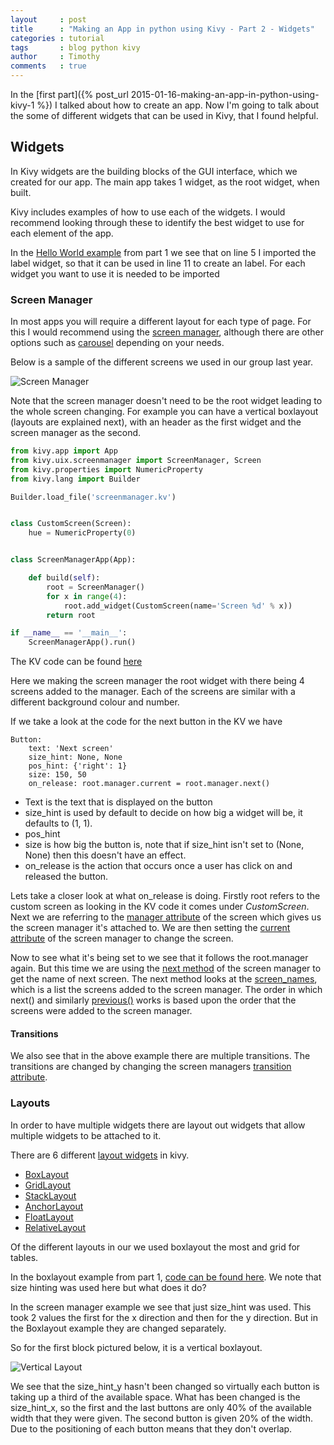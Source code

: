 ```yaml
---
layout     : post
title      : "Making an App in python using Kivy - Part 2 - Widgets"
categories : tutorial
tags       : blog python kivy
author     : Timothy
comments   : true
---
```


In the [first part]({% post_url 2015-01-16-making-an-app-in-python-using-kivy-1 %})
I talked about how to create an app. Now I'm going to talk about the some of
different widgets that can be used in Kivy, that I found helpful.

## Widgets

In Kivy widgets are the building blocks of the GUI interface, which we created
for our app. The main app takes 1 widget, as the root widget, when built.

Kivy includes examples of how to use each of the widgets. I would recommend
looking through these to identify the best widget to use for each element of the
app.

In the [Hello World example][gist] from part 1 we see that on line 5 I imported
the label widget, so that it can be used in line 11 to create an label. For each
widget you want to use it is needed to be imported

### Screen Manager

In most apps you will require a different layout for each type of page.
For this I would recommend using the [screen manager][smanager],
although there are other options such as [carousel][carouselopt] depending on
your needs.

Below is a sample of the different screens we used in our group last year.

![Screen Manager](/res/blog_pics/kivy-screen-manager.png)

Note that the screen manager doesn't need to be the root widget leading to the
whole screen changing. For example you can have a vertical boxlayout (layouts
are explained next), with an header as the first widget and the screen manager
as the second.

```python
from kivy.app import App
from kivy.uix.screenmanager import ScreenManager, Screen
from kivy.properties import NumericProperty
from kivy.lang import Builder

Builder.load_file('screenmanager.kv')


class CustomScreen(Screen):
    hue = NumericProperty(0)


class ScreenManagerApp(App):

    def build(self):
        root = ScreenManager()
        for x in range(4):
            root.add_widget(CustomScreen(name='Screen %d' % x))
        return root

if __name__ == '__main__':
    ScreenManagerApp().run()
```

The KV code can be found [here][gist1]

Here we making the screen manager the root widget with there being 4 screens
added to the manager. Each of the screens are similar with a different
background colour and number.

If we take a look at the code for the next button in the KV we have

```
Button:
    text: 'Next screen'
    size_hint: None, None
    pos_hint: {'right': 1}
    size: 150, 50
    on_release: root.manager.current = root.manager.next()
```

- Text is the text that is displayed on the button
- size_hint is used by default to decide on how big a widget will be, it
defaults to (1, 1).
- pos_hint
- size is how big the button is, note that if size_hint isn't set to (None,
None) then this doesn't have an effect.
- on_release is the action that occurs once a user has click on and released the
button.

Lets take a closer look at what on_release is doing. Firstly root refers to the
custom screen as looking in the KV code it comes under _CustomScreen_. Next we
are referring to the [manager attribute][mattribute] of the screen which gives
us the screen manager it's attached to. We are then setting the [current
attribute][attribute] of the screen manager to change the screen.

Now to see what it's being set to we see that it follows the root.manager again.
But this time we are using the [next method][method] of the screen manager to
get the name of next screen. The next method looks at the
[screen_names][screennames], which is a list the screens added to the screen
manager. The order in which next() and similarly [previous()][previous] works is
based upon the order that the screens were added to the screen manager.

#### Transitions

We also see that in the above example there are multiple transitions.
The transitions are changed by changing the screen managers
[transition attribute][transition].

### Layouts

In order to have multiple widgets there are layout out widgets that allow
multiple widgets to be attached to it.

There are 6 different [layout widgets][laywidgets] in kivy.

- [BoxLayout][Box]
- [GridLayout][Grid]
- [StackLayout][Stack]
- [AnchorLayout][Anchor]
- [FloatLayout][Float]
- [RelativeLayout][Relative]

Of the different layouts in our we used boxlayout the most and grid for tables.

In the boxlayout example from part 1, [code can be found here][gist2]. We note
that size hinting was used here but what does it do?

In the screen manager example we see that just size_hint was used. This took 2
values the first for the x direction and then for the y direction. But in the
Boxlayout example they are changed separately.

So for the first block pictured below, it is a vertical boxlayout.

![Vertical Layout](/res/blog_pics/kivy-boxlayout-example-1.png)

We see that the size_hint_y hasn't been changed so virtually each button is
taking up a third of the available space. What has been changed is the
size_hint_x, so the first and the last buttons are only 40% of the available
width that they were given. The second button is given 20% of the width. Due to
the positioning of each button means that they don't overlap.

[gist]: https://gist.github.com/timothyf1/75b20064a50e51651efa
[smanager]: http://kivy.org/docs/api-kivy.uix.screenmanager.html
[carouselopt]: http://kivy.org/docs/api-kivy.uix.carousel.html
[gist1]: https://gist.github.com/timothyf1/1f51fc7cdcf9b7a12694#file-screenmanager-kv
[mattribute]: http://kivy.org/docs/api-kivy.uix.screenmanager.html#kivy.uix.screenmanager.Screen.manager
[attribute]: http://kivy.org/docs/api-kivy.uix.screenmanager.html#kivy.uix.screenmanager.ScreenManager.current
[method]: http://kivy.org/docs/api-kivy.uix.screenmanager.html#kivy.uix.screenmanager.ScreenManager.next
[screennames]: http://kivy.org/docs/api-kivy.uix.screenmanager.html#kivy.uix.screenmanager.ScreenManager.screen_names
[previous]: http://kivy.org/docs/api-kivy.uix.screenmanager.html#kivy.uix.screenmanager.ScreenManager.previous
[transition]: http://kivy.org/docs/api-kivy.uix.screenmanager.html#kivy.uix.screenmanager.ScreenManager.transition
[laywidgets]: http://kivy.org/docs/guide/widgets.html#organize-with-layouts
[Box]: http://kivy.org/docs/api-kivy.uix.boxlayout.html
[Grid]: http://kivy.org/docs/api-kivy.uix.gridlayout.html
[Stack]: http://kivy.org/docs/api-kivy.uix.scatterlayout.html
[Anchor]: http://kivy.org/docs/api-kivy.uix.anchorlayout.html
[Float]: http://kivy.org/docs/api-kivy.uix.floatlayout.html
[Relative]: http://kivy.org/docs/api-kivy.uix.relativelayout.html
[gist2]: https://gist.github.com/timothyf1/adeb2eaa141ac4314981
